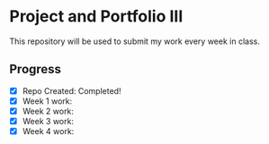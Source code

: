 # Project and Portfolio III
 
This repository will be used to submit my work every week in class.

## Progress
- [X] Repo Created: Completed!
- [X] Week 1 work:
- [X] Week 2 work:
- [X] Week 3 work:
- [X] Week 4 work: